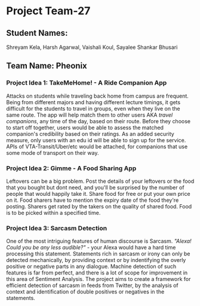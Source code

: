 # Project Team-27

## Student Names: 
Shreyam Kela,
Harsh Agarwal,
Vaishali Koul,
Sayalee Shankar Bhusari

## Team Name: Pheonix

### Project Idea 1: TakeMeHome! - A Ride Companion App
Attacks on students while traveling back home from campus are frequent. Being from different majors and having different lecture timings, it gets difficult for the students to travel in groups, even when they live on the same route. The app will help match them to other users AKA *travel companions*, any time of the day, based on their route. Before they choose to start off together, users would be able to assess the matched companion's credibility based on their ratings. As an added security measure, only users with an edu id will be able to sign up for the service. APIs of VTA-Transit/Uber/etc would be attached, for companions that use some mode of transport on their way.

### Project Idea 2: Gimme - A Food Sharing App
Leftovers can be a big problem. Post the details of your leftovers or the food that you bought but dont need, and you'll be surprised by the number of people that would happily take it. Share food for free or put your own price on it. Food sharers have to mention the expiry date of the food they're posting. Sharers get rated by the takers on the quality of shared food. Food is to be picked within a specified time.

### Project Idea 3: Sarcasm Detection
One of the most intriguing features of human discourse is Sarcasm. *"Alexa! Could you be any less audible?"* - your Alexa would have a hard time processing this statement. Statements rich in sarcasm or irony can only be detected mechanically, by providing context or by indentifying the overly positive or negative parts in any dialogue. Machine detection of such features is far from perfect, and there is a lot of scope for improvement in this area of Sentiment Analysis. The project aims to create a framework for efficient detection of sarcasm in feeds from Twitter, by the analysis of context and identification of double positives or negatives in the statements.

